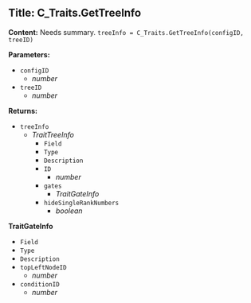 ## Title: C_Traits.GetTreeInfo

**Content:**
Needs summary.
`treeInfo = C_Traits.GetTreeInfo(configID, treeID)`

**Parameters:**
- `configID`
  - *number*
- `treeID`
  - *number*

**Returns:**
- `treeInfo`
  - *TraitTreeInfo*
    - `Field`
    - `Type`
    - `Description`
    - `ID`
      - *number*
    - `gates`
      - *TraitGateInfo*
    - `hideSingleRankNumbers`
      - *boolean*

**TraitGateInfo**
- `Field`
- `Type`
- `Description`
- `topLeftNodeID`
  - *number*
- `conditionID`
  - *number*